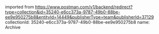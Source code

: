 imported from https://www.postman.com/v1/backend/redirect?type=collection&id=35240-e6cc373a-9787-49b0-88be-ee9e950275b8&entityId=14449&publisherType=team&publisherId=37129
collectionId: 35240-e6cc373a-9787-49b0-88be-ee9e950275b8
name: Archive
